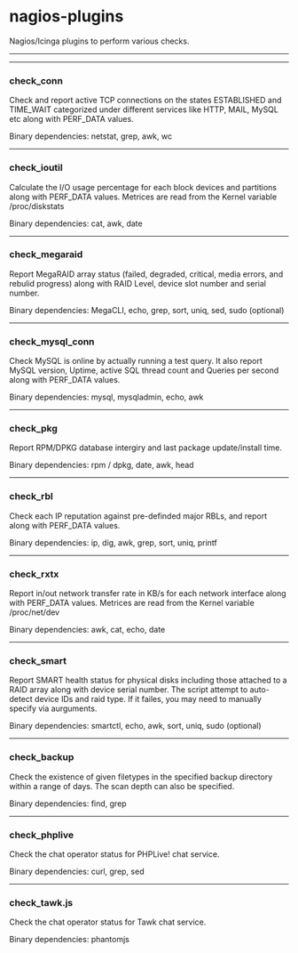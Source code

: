 # nagios-plugins
Nagios/Icinga plugins to perform various checks.

---
---

### check_conn
Check and report active TCP connections on the states ESTABLISHED and TIME_WAIT categorized under different services like HTTP, MAIL, MySQL etc along with PERF_DATA values.

Binary dependencies: netstat, grep, awk, wc

---

### check_ioutil
Calculate the I/O usage percentage for each block devices and partitions along with PERF_DATA values. Metrices are read from the Kernel variable /proc/diskstats

Binary dependencies: cat, awk, date

---

### check_megaraid
Report MegaRAID array status (failed, degraded, critical, media errors, and rebulid progress) along with RAID Level, device slot number and serial number.

Binary dependencies: MegaCLI, echo, grep, sort, uniq, sed, sudo (optional)

---

### check_mysql_conn
Check MySQL is online by actually running a test query. It also report MySQL version, Uptime, active SQL thread count and Queries per second along with PERF_DATA values.

Binary dependencies: mysql, mysqladmin, echo, awk

---

### check_pkg
Report RPM/DPKG database intergiry and last package update/install time.

Binary dependencies: rpm / dpkg, date, awk, head

---

### check_rbl
Check each IP reputation against pre-definded major RBLs, and report along with PERF_DATA values.

Binary dependencies: ip, dig, awk, grep, sort, uniq, printf

---

### check_rxtx
Report in/out network transfer rate in KB/s for each network interface along with PERF_DATA values. Metrices are read from the Kernel variable /proc/net/dev

Binary dependencies: awk, cat, echo, date

---

### check_smart

Report SMART health status for physical disks including those attached to a RAID array along with device serial number. The script attempt to auto-detect device IDs and raid type. If it failes, you may need to manually specify via aurguments.

Binary dependencies: smartctl, echo, awk, sort, uniq, sudo (optional)

---

### check_backup

Check the existence of given filetypes in the specified backup directory within a range of days. The scan depth can also be specified.

Binary dependencies: find, grep

---

### check_phplive

Check the chat operator status for PHPLive! chat service.

Binary dependencies: curl, grep, sed

---

### check_tawk.js

Check the chat operator status for Tawk chat service.

Binary dependencies: phantomjs

